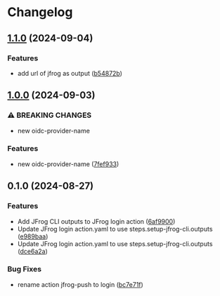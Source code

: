 # Changelog

## [1.1.0](https://github.com/LedgerHQ/actions-security/compare/actions/jfrog-login-1.0.0...actions/jfrog-login-1.1.0) (2024-09-04)


### Features

* add url of jfrog as output ([b54872b](https://github.com/LedgerHQ/actions-security/commit/b54872be856bf23dc2caae73c8a01f69f71fc555))

## [1.0.0](https://github.com/LedgerHQ/actions-security/compare/actions/jfrog-login-0.1.0...actions/jfrog-login-1.0.0) (2024-09-03)


### ⚠ BREAKING CHANGES

* new oidc-provider-name

### Features

* new oidc-provider-name ([7fef933](https://github.com/LedgerHQ/actions-security/commit/7fef933b8d5029513dfc01ebedf67050849a8d7e))

## 0.1.0 (2024-08-27)


### Features

* Add JFrog CLI outputs to JFrog login action ([6af9900](https://github.com/LedgerHQ/actions-security/commit/6af9900713ee2997cf796588cb4f4b3d83a14298))
* Update JFrog login action.yaml to use steps.setup-jfrog-cli.outputs ([e989baa](https://github.com/LedgerHQ/actions-security/commit/e989baacbedc3ee0fe8f10d3e533b53c222cca82))
* Update JFrog login action.yaml to use steps.setup-jfrog-cli.outputs ([dce6a2a](https://github.com/LedgerHQ/actions-security/commit/dce6a2a082a51f12706500121d86ad2be144d18d))


### Bug Fixes

* rename action jfrog-push to login ([bc7e71f](https://github.com/LedgerHQ/actions-security/commit/bc7e71ffb44f77b71f74d964fa6498f381550856))

